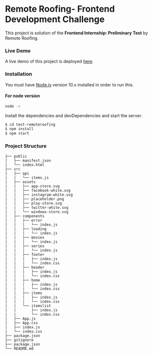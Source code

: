 # Remote Roofing- Frontend Development Challenge
This project is solution of the <b>Frontend Internship: Preliminary Test</b> by Remote Roofing.

### Live Demo

A live demo of this project is deployed [here](https://sharp-bhaskara-303ce3.netlify.app/).

### Installation

You must have [Node.js](https://nodejs.org/) version 10.x installed in order to run this.

#### For node version

```sh
node -v
```

Install the dependencies and devDependencies and start the server.

```sh
$ cd test-remoteroofing
$ npm install
$ npm start

```
### Project Structure

```
├── public
|   ├── manifest.json
|   └── index.html
├── src
|   ├── api
|   |   └── items.js
|   ├── assets
|   |   ├── app-store.svg
|   |   ├── facebook-white.svg
|   |   ├── instagram-white.svg
|   |   ├── placeholder.png
|   |   ├── play-store.svg
|   |   ├── twitter-white.svg
|   |   └── windows-store.svg
│   ├── components
|   |   ├── error
|   |   |   └── index.js
|   |   ├── loading
|   |   |   └── index.js
|   |   ├── movies
|   |   |   └── index.js
|   |   ├── series
|   |   |   └── index.js
|   |   ├── footer
|   |   |   ├── index.js
|   |   |   └── index.css
|   |   ├── header
|   |   |   ├── index.js
|   |   |   └── index.css
|   |   ├── home
|   |   |   ├── index.js
|   |   |   └── index.css
|   |   ├── items
|   |   |   ├── index.js
|   |   |   └── index.css
|   |   └── itemslist
|   |       ├── index.js
|   |       └── index.css       
│   ├── App.js
|   ├── App.css
|   ├── index.js
|   └── index.css
├── package.json
├── gitignore
├── package.json
└── README.md
```
